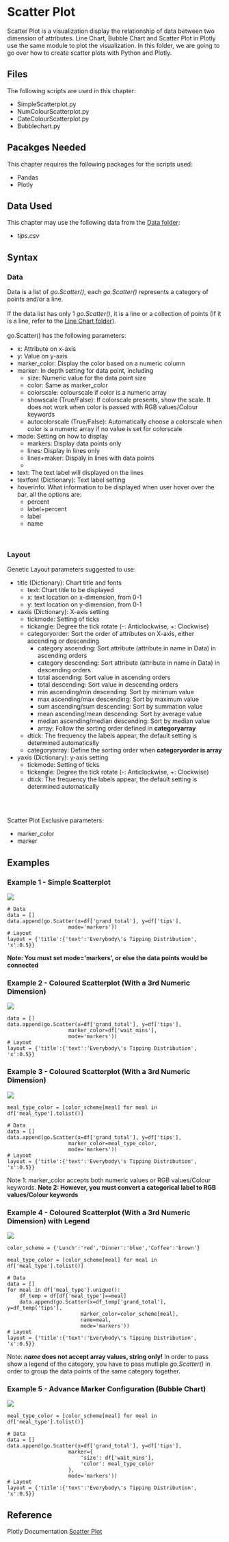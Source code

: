 # Scatter Plot
Scatter Plot is a visualization display the relationship of data between two dimension of attributes. Line Chart, Bubble Chart and Scatter Plot in Plotly use the same module to plot the visualization. In this folder, we are going to go over how to create scatter plots with Python and Plotly.

## Files
The following scripts are used in this chapter:
<ul>
	<li>SimpleScatterplot.py</li>
	<li>NumColourScatterplot.py</li>
	<li>CateColourScatterplot.py</li>
	<li>Bubblechart.py</li>
</ul>

## Pacakges Needed
This chapter requires the following packages for the scripts used:
<ul>
	<li>Pandas</li>
	<li>Plotly</li>
</ul>

## Data Used
This chapter may use the following data from the [Data folder](../Data):
<ul>
	<li><i>tips.csv</i></li>
</ul>

## Syntax
### Data
Data is a list of <i>go.Scatter()</i>, each <i>go.Scatter()</i> represents a category of points and/or a line.
<br><br> 
If the data list has only 1 <i>go.Scatter()</i>, it is a line or a collection of points (If it is a line, refer to the [Line Chart folder](../LineChart)).
<br><br>
go.Scatter() has the following parameters:
<ul>
	<li>x: Attribute on x-axis</li>
	<li>y: Value on y-axis</li>
	<li>marker_color: Display the color based on a numeric column</li>
	<li>marker: In depth setting for data point, including
		<ul>
			<li>size: Numeric value for the data point size</li>
			<li>color: Same as marker_color</li>
			<li>colorscale: colourscale if color is a numeric array</li>
			<li>showscale (True/False): If colorscale presents, show the scale. It does not work when color is passed with RGB values/Colour keywords</li>
			<li>autocolorscale (True/False): Automatically choose a colorscale when color is a numeric array if no value is set for colorscale</li>
		</ul>
	</li>
	<li>mode: Setting on how to display
		<ul>
			<li>markers: Display data points only</li>
			<li>lines: Display in lines only</li>
			<li>lines+maker: Dispaly in lines with data points</li>
			<li></li>
		</ul>
	</li>
	<li>text: The text label will displayed on the lines</li>
	<li>textfont (Dictionary): Text label setting</li>
	<li>hoverinfo: What information to be displayed when user hover over the bar, all the options are:
		<ul>
			<li>percent</li>
			<li>label+percent</li>
			<li>label</li>
			<li>name</li>
		</ul></li>
</ul>
<br>


### Layout
Genetic Layout parameters suggested to use:
<ul>
	<li>title (Dictionary): Chart title and fonts 
		<ul>
			<li>text: Chart title to be displayed</li>
			<li>x: text location on x-dimension, from 0-1</li>
			<li>y: text location on y-dimension, from 0-1</li>
		</ul></li>
	<li>xaxis (Dictionary): X-axis setting
		<ul>
			<li>tickmode: Setting of ticks</li>
			<li>tickangle: Degree the tick rotate (-: Anticlockwise, +: Clockwise)</li>
			<li>categoryorder: Sort the order of attributes on X-axis, either ascending or descending
				<ul>
					<li>category ascending: Sort attribute (attribute in name in Data) in ascending orders</li>
					<li>category descending: Sort attribute (attribute in name in Data) in descending orders</li>
					<li>total ascending: Sort value in ascending orders</li>
					<li>total descending: Sort value in descending orders</li>
					<li>min ascending/min descending: Sort by minimum value</li>
					<li>max ascending/max descending: Sort by maximum value</li>
					<li>sum ascending/sum descending: Sort by summation value</li>
					<li>mean ascending/mean descending: Sort by average value</li>
					<li>median ascending/median descending: Sort by median value</li>
					<li>array: Follow the sorting order defined in <b>categoryarray</b></li>
				</ul>
			</li>
			<li>dtick: The frequency the labels appear, the default setting is determined automatically</li>
			<li>categoryarray: Define the sorting order when <b>categoryorder is array</b></li>
		</ul></li>
	<li>yaxis (Dictionary): y-axis setting
		<ul>
			<li>tickmode: Setting of ticks</li>
			<li>tickangle: Degree the tick rotate (-: Anticlockwise, +: Clockwise)</li>
			<li>dtick: The frequency the labels appear, the default setting is determined automatically</li>
		</ul></li>
	</li>
</ul>
<br><br>

Scatter Plot Exclusive parameters:
<ul>
	<li>marker_color</li>
	<li>marker</li>
</ul>

## Examples
### Example 1 - Simple Scatterplot

<img src=simple_scatterplot.png>

```
# Data
data = []
data.append(go.Scatter(x=df['grand_total'], y=df['tips'],
					mode='markers'))
# Layout
layout = {'title':{'text':'Everybody\'s Tipping Distribution', 'x':0.5}}
```

<b>Note: You must set mode='markers', or else the data points would be connected</b>

### Example 2 - Coloured Scatterplot (With a 3rd Numeric Dimension)

<img src=numdim_scatterplot.png>

```
data = []
data.append(go.Scatter(x=df['grand_total'], y=df['tips'],
					marker_color=df['wait_mins'], 
					mode='markers'))
# Layout
layout = {'title':{'text':'Everybody\'s Tipping Distribution', 'x':0.5}}
```

### Example 3 - Coloured Scatterplot (With a 3rd Numeric Dimension)

<img src=catedim_scatterplot.png>

```
meal_type_color = [color_scheme[meal] for meal in df['meal_type'].tolist()]

# Data
data = []
data.append(go.Scatter(x=df['grand_total'], y=df['tips'],
					marker_color=meal_type_color,
					mode='markers'))
# Layout
layout = {'title':{'text':'Everybody\'s Tipping Distribution', 'x':0.5}}
```

Note 1: marker_color accepts both numeric values or RGB values/Colour keywords.
<b>Note 2: However, you must convert a categorical label to RGB values/Colour keywords</b>

### Example 4 - Coloured Scatterplot (With a 3rd Numeric Dimension) with Legend
<img src=catedim_scatterplot_legend.png>

```
color_scheme = {'Lunch':'red','Dinner':'blue','Coffee':'brown'}

meal_type_color = [color_scheme[meal] for meal in df['meal_type'].tolist()]

# Data
data = []
for meal in df['meal_type'].unique():
	df_temp = df[df['meal_type']==meal]
	data.append(go.Scatter(x=df_temp['grand_total'], y=df_temp['tips'],
						marker_color=color_scheme[meal],
						name=meal,
						mode='markers'))
# Layout
layout = {'title':{'text':'Everybody\'s Tipping Distribution', 'x':0.5}}
```

Note: <b><i>name</i> does not accept array values, string only!</b> In order to pass show a legend of the category, you have to pass mutliple <i>go.Scatter()</i> in order to group the data points of the same category together.

### Example 5 - Advance Marker Configuration (Bubble Chart)

<img src=bubblechart.png>

```
meal_type_color = [color_scheme[meal] for meal in df['meal_type'].tolist()]

# Data
data = []
data.append(go.Scatter(x=df['grand_total'], y=df['tips'],
					marker={
						'size': df['wait_mins'],
						'color': meal_type_color
					},
					mode='markers'))
# Layout
layout = {'title':{'text':'Everybody\'s Tipping Distribution', 'x':0.5}}

```


## Reference
Plotly Documentation <a href="https://plotly.com/python/line-and-scatter/">Scatter Plot</a>
